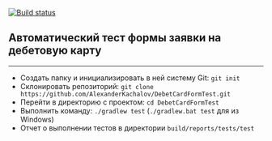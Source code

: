 [![Build status](https://ci.appveyor.com/api/projects/status/gsltqy2oru5y2y24?svg=true)](https://ci.appveyor.com/project/Alexander43884/debetcardformtest)

## Автоматический тест формы заявки на дебетовую карту

___

* Создать папку и инициализировать в ней систему Git: `git init`
* Склонировать репозиторий: `git clone https://github.com/AlexanderKachalov/DebetCardFormTest.git`
* Перейти в директорию с проектом: `cd DebetCardFormTest`
* Выполнить команду: `./gradlew test` (`./gradlew.bat test` для из Windows)
* Отчет о выполнении тестов в директории `build/reports/tests/test`